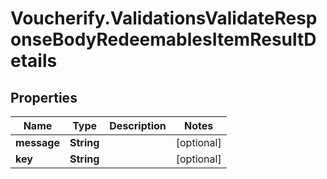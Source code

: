 # Voucherify.ValidationsValidateResponseBodyRedeemablesItemResultDetails

## Properties

Name | Type | Description | Notes
------------ | ------------- | ------------- | -------------
**message** | **String** |  | [optional] 
**key** | **String** |  | [optional] 


